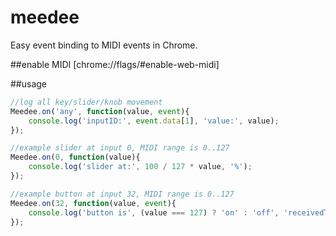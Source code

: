 # meedee
Easy event binding to MIDI events in Chrome.

##enable MIDI
[chrome://flags/#enable-web-midi]

##usage
```javascript
//log all key/slider/knob movement
Meedee.on('any', function(value, event){
	console.log('inputID:', event.data[1], 'value:', value);
});
```

```javascript
//example slider at input 0, MIDI range is 0..127
Meedee.on(0, function(value){
	console.log('slider at:', 100 / 127 * value, '%');
});
```

```javascript
//example button at input 32, MIDI range is 0..127
Meedee.on(32, function(value, event){
	console.log('button is', (value === 127) ? 'on' : 'off', 'receivedTime:', event.receivedTime);
});
```
